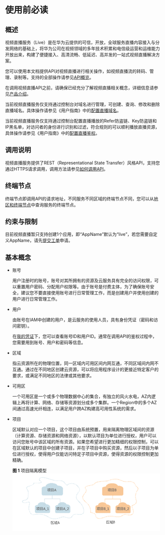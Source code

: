 # 使用前必读<a name="topic_overview100001"></a>

## 概述<a name="zh-cn_topic_0171442213_section3500175225415"></a>

视频直播服务（Live）是在华为云提供的可信，开放，全球服务直播内容接入与分发网络的基础上，将华为公司在视频领域的多年技术积累和电信级运营和运维能力开放出来，构建了便捷接入、高清流畅、低延迟、高并发的一站式视频直播解决方案。

您可以使用本文档提供API对视频直播进行相关操作，如视频直播流的转码、管理、录制等。支持的全部操作请参见[API概览](API概览.md)。

在调用视频直播API之前，请确保已经充分了解视频直播相关概念，详细信息请参见[产品介绍](https://support.huaweicloud.com/productdesc-live/live030001.html)。

当前视频直播服务仅支持通过控制台对域名进行管理，可创建、查询、修改和删除直播域名。具体操作请参见《用户指南》中的[配置直播域名](https://support.huaweicloud.com/usermanual-live/live010002.html)。

当前视频直播服务仅支持通过控制台配置直播播放的Refer防盗链、Key防盗链和IP黑名单，对访问者的身份进行识别和过滤，符合规则的可以顺利播放直播资源，具体操作请参见《用户指南》中的[配置直播鉴权](https://support.huaweicloud.com/usermanual-live/live01000300.html)。

## 调用说明<a name="zh-cn_topic_0171442213_section20105556595"></a>

视频直播服务提供了REST（Representational State Transfer）风格API，支持您通过HTTPS请求调用，调用方法请参见[如何调用API](如何调用API.md#live_03_0001)。

## 终端节点<a name="zh-cn_topic_0171442213_section98151621305"></a>

终端节点即调用API的请求地址，不同服务不同区域的终端节点不同，您可以从[地区和终端节点](https://developer.huaweicloud.com/endpoint?Live)中查询服务的终端节点。

## 约束与限制<a name="zh-cn_topic_0171442213_section188778384218"></a>

目前视频直播暂只支持创建1个应用，即“AppName”默认为“live”，若您需要自定义AppName，请先[提交工单](https://console.huaweicloud.com/ticket/?#/ticketindex/business?productTypeId=ffb4ebf5fb094bc6aef0129c276ce42e)申请。

## 基本概念<a name="zh-cn_topic_0171442213_section142261510834"></a>

-   账号

    用户注册时的账号，账号对其所拥有的资源及云服务具有完全的访问权限，可以重置用户密码、分配用户权限等。由于账号是付费主体，为了确保账号安全，建议您不要直接使用账号进行日常管理工作，而是创建用户并使用创建的用户进行日常管理工作。

-   用户

    由账号在IAM中创建的用户，是云服务的使用人员，具有身份凭证（密码和访问密钥）。

    在[我的凭证](https://console.huaweicloud.com/iam/#/myCredential)下，您可以查看账号ID和用户ID。通常在调用API的鉴权过程中，您需要用到账号、用户和密码等信息。

-   区域

    指云资源所在的物理位置，同一区域内可用区间内网互通，不同区域间内网不互通。通过在不同地区创建云资源，可以将应用程序设计的更接近特定客户的要求，或满足不同地区的法律或其他要求。

-   可用区

    一个可用区是一个或多个物理数据中心的集合，有独立的风火水电，AZ内逻辑上再将计算、网络、存储等资源划分成多个集群。一个Region中的多个AZ间通过高速光纤相连，以满足用户跨AZ构建高可用性系统的需求。

-   项目

    区域默认对应一个项目，这个项目由系统预置，用来隔离物理区域间的资源（计算资源、存储资源和网络资源），以默认项目为单位进行授权，用户可以访问您账号中该区域的所有资源。如果您希望进行更加精细的权限控制，可以在区域默认的项目中创建子项目，并在子项目中购买资源，然后以子项目为单位进行授权，使得用户仅能访问特定子项目中资源，使得资源的权限控制更加精确。

    **图 1**  项目隔离模型<a name="zh-cn_topic_0171442213_zh-cn_topic_0169294976_fig1189614168311"></a>  
    ![](figures/项目隔离模型.gif "项目隔离模型")


